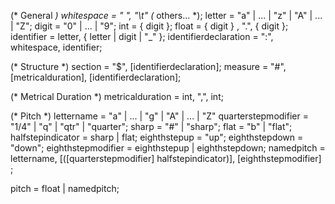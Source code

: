 (* General *)
whitespace = " ", "\t" (* others... *);
letter = "a" | ... | "z" | "A" | ... | "Z"; 
digit = "0" | ... | "9";
int = { digit };
float = { digit } , ".", { digit };
identifier = letter, { letter | digit | "_" };
identifierdeclaration = ":", whitespace, identifier;

(* Structure *)
section = "$", [identifierdeclaration];
measure = "#", [metricalduration], [identifierdeclaration];

(* Metrical Duration *)
metricalduration = int, ",", int;

(* Pitch *)
lettername = "a" | ... | "g" | "A" | ... | "Z" 
quarterstepmodifier = "1/4" | "q" | "qtr" | "quarter";
sharp = "#" | "sharp";
flat = "b" | "flat";
halfstepindicator = sharp | flat;
eighthstepup = "up";
eighthstepdown = "down";
eighthstepmodifier = eighthstepup | eighthstepdown;
namedpitch = 
	lettername, 
	[([quarterstepmodifier] halfstepindicator)], 
	[eighthstepmodifier]
;

pitch = float | namedpitch;

